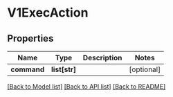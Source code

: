 # V1ExecAction

## Properties
Name | Type | Description | Notes
------------ | ------------- | ------------- | -------------
**command** | **list[str]** |  | [optional] 

[[Back to Model list]](../README.md#documentation-for-models) [[Back to API list]](../README.md#documentation-for-api-endpoints) [[Back to README]](../README.md)


